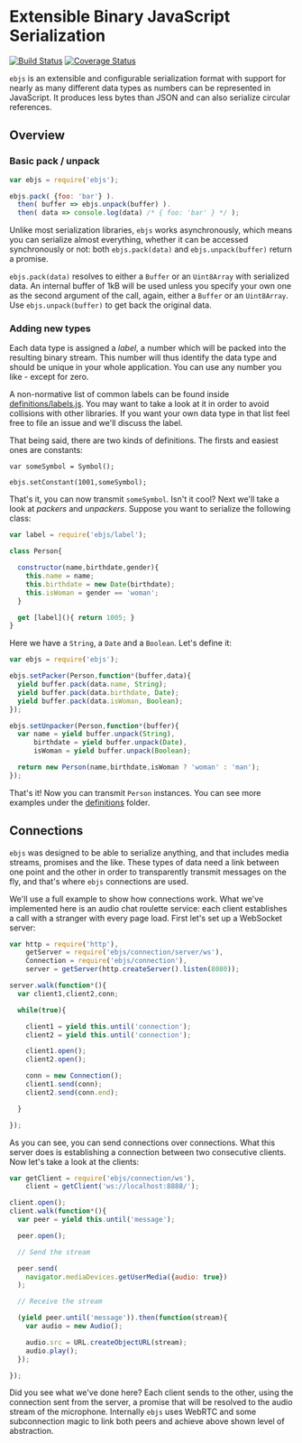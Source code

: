 # Extensible Binary JavaScript Serialization
[![Build Status][ci-img]][ci-url] [![Coverage Status][cover-img]][cover-url]

`ebjs` is an extensible and configurable serialization format with support for nearly as many different data types as numbers can be represented in JavaScript. It produces less bytes than JSON and can also serialize circular references.

## Overview

### Basic pack / unpack

```javascript
var ebjs = require('ebjs');

ebjs.pack( {foo: 'bar'} ).
  then( buffer => ebjs.unpack(buffer) ).
  then( data => console.log(data) /* { foo: 'bar' } */ );
```

Unlike most serialization libraries, `ebjs` works asynchronously, which means you can serialize almost everything, whether it can be accessed synchronously or not: both `ebjs.pack(data)` and `ebjs.unpack(buffer)` return a promise.

`ebjs.pack(data)` resolves to either a `Buffer` or an `Uint8Array` with serialized data. An internal buffer of 1kB will be used unless you specify your own one as the second argument of the call, again, either a `Buffer` or an `Uint8Array`. Use `ebjs.unpack(buffer)` to get back the original data.

### Adding new types

Each data type is assigned a *label*, a number which will be packed into the resulting binary stream. This number will thus identify the data type and should be unique in your whole application. You can use any number you like - except for zero.

A non-normative list of common labels can be found inside [definitions/labels.js](definitions/labels.js). You may want to take a look at it in order to avoid collisions with other libraries. If you want your own data type in that list feel free to file an issue and we'll discuss the label.

That being said, there are two kinds of definitions. The firsts and easiest ones are constants:

```
var someSymbol = Symbol();

ebjs.setConstant(1001,someSymbol);
```

That's it, you can now transmit `someSymbol`. Isn't it cool? Next we'll take a look at *packers* and *unpackers*. Suppose you want to serialize the following class:

```javascript
var label = require('ebjs/label');

class Person{

  constructor(name,birthdate,gender){
    this.name = name;
    this.birthdate = new Date(birthdate);
    this.isWoman = gender == 'woman';
  }

  get [label](){ return 1005; }
}
```

Here we have a `String`, a `Date` and a `Boolean`. Let's define it:

```javascript
var ebjs = require('ebjs');

ebjs.setPacker(Person,function*(buffer,data){
  yield buffer.pack(data.name, String);
  yield buffer.pack(data.birthdate, Date);
  yield buffer.pack(data.isWoman, Boolean);
});

ebjs.setUnpacker(Person,function*(buffer){
  var name = yield buffer.unpack(String),
      birthdate = yield buffer.unpack(Date),
      isWoman = yield buffer.unpack(Boolean);

  return new Person(name,birthdate,isWoman ? 'woman' : 'man');
});
```

That's it! Now you can transmit `Person` instances. You can see more examples under the [definitions](definitions) folder.

## Connections

`ebjs` was designed to be able to serialize anything, and that includes media streams, promises and the like. These types of data need a link between one point and the other in order to transparently transmit messages on the fly, and that's where `ebjs` connections are used.

We'll use a full example to show how connections work. What we've implemented here is an audio chat roulette service: each client establishes a call with a stranger with every page load. First let's set up a WebSocket server:

```javascript
var http = require('http'),
    getServer = require('ebjs/connection/server/ws'),
    Connection = require('ebjs/connection'),
    server = getServer(http.createServer().listen(8080));

server.walk(function*(){
  var client1,client2,conn;

  while(true){

    client1 = yield this.until('connection');
    client2 = yield this.until('connection');

    client1.open();
    client2.open();

    conn = new Connection();
    client1.send(conn);
    client2.send(conn.end);

  }

});
```

As you can see, you can send connections over connections. What this server does is establishing a connection between two consecutive clients. Now let's take a look at the clients:

```javascript
var getClient = require('ebjs/connection/ws'),
    client = getClient('ws://localhost:8888/');

client.open();
client.walk(function*(){
  var peer = yield this.until('message');

  peer.open();

  // Send the stream

  peer.send(
    navigator.mediaDevices.getUserMedia({audio: true})
  );

  // Receive the stream

  (yield peer.until('message')).then(function(stream){
    var audio = new Audio();

    audio.src = URL.createObjectURL(stream);
    audio.play();
  });

});
```

Did you see what we've done here? Each client sends to the other, using the connection sent from the server, a promise that will be resolved to the audio stream of the microphone. Internally `ebjs` uses WebRTC and some subconnection magic to link both peers and achieve above shown level of abstraction.

[ci-img]: https://circleci.com/gh/manvalls/ebjs.svg?style=shield
[ci-url]: https://circleci.com/gh/manvalls/ebjs
[cover-img]: https://coveralls.io/repos/manvalls/ebjs/badge.svg?branch=master&service=github
[cover-url]: https://coveralls.io/github/manvalls/ebjs?branch=master
